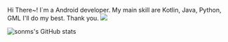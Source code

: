 Hi There~!
I`m a Android developer.
My main skill are Kotlin, Java, Python, GML
I'll do my best. Thank you.
<img src="https://img.shields.io/badge/Kotlin-blueviolet?style=plastic&logo=Kotlin&logoColor=7F52FF"/>

![sonms's GitHub stats](https://github-readme-stats.vercel.app/api?username=sonms&show_icons=true&theme=dark)
